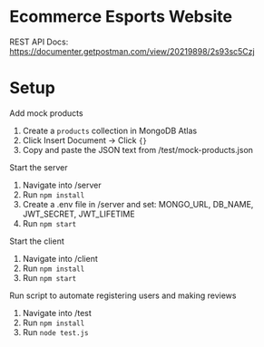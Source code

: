 # Ecommerce Esports Website

REST API Docs: https://documenter.getpostman.com/view/20219898/2s93sc5Czj

# Setup

Add mock products

1. Create a `products` collection in MongoDB Atlas
2. Click Insert Document -> Click `{}`
3. Copy and paste the JSON text from /test/mock-products.json

Start the server

1. Navigate into /server
2. Run `npm install`
3. Create a .env file in /server and set: MONGO_URL, DB_NAME, JWT_SECRET, JWT_LIFETIME
4. Run `npm start`

Start the client

1. Navigate into /client
2. Run `npm install`
3. Run `npm start`

Run script to automate registering users and making reviews

1. Navigate into /test
2. Run `npm install`
3. Run `node test.js`
